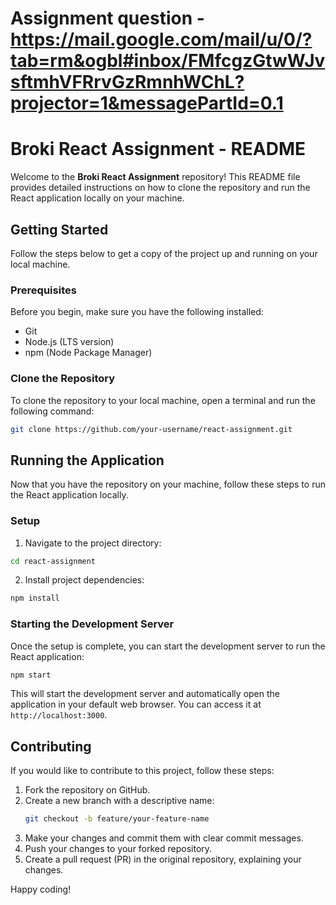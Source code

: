 # Assignment question - https://mail.google.com/mail/u/0/?tab=rm&ogbl#inbox/FMfcgzGtwWJvsftmhVFRrvGzRmnhWChL?projector=1&messagePartId=0.1
# Broki React Assignment - README

Welcome to the **Broki React Assignment** repository! This README file provides detailed instructions on how to clone the repository and run the React application locally on your machine.

## Getting Started

Follow the steps below to get a copy of the project up and running on your local machine.

### Prerequisites

Before you begin, make sure you have the following installed:

- Git
- Node.js (LTS version)
- npm (Node Package Manager)

### Clone the Repository

To clone the repository to your local machine, open a terminal and run the following command:

```bash
git clone https://github.com/your-username/react-assignment.git
```

## Running the Application

Now that you have the repository on your machine, follow these steps to run the React application locally.

### Setup

1. Navigate to the project directory:

```bash
cd react-assignment
```

2. Install project dependencies:

```bash
npm install
```

### Starting the Development Server

Once the setup is complete, you can start the development server to run the React application:

```bash
npm start
```

This will start the development server and automatically open the application in your default web browser. You can access it at `http://localhost:3000`.

## Contributing

If you would like to contribute to this project, follow these steps:

1. Fork the repository on GitHub.
2. Create a new branch with a descriptive name:
   ```bash
   git checkout -b feature/your-feature-name
   ```
3. Make your changes and commit them with clear commit messages.
4. Push your changes to your forked repository.
5. Create a pull request (PR) in the original repository, explaining your changes.



Happy coding!
